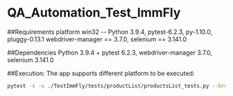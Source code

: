 # QA_Automation_Test_ImmFly

##Requirements
platform win32 -- Python 3.9.4, pytest-6.2.3, py-1.10.0, pluggy-0.13.1
webdriver-manager == 3.7.0,
selenium == 3.141.0

##Dependencies
Python 3.9.4 + pytest 6.2.3, webdriver-manager 3.7.0, selenium 3.141.0

##Execution:
The app supports different platform to be executed:

```sh
pytest -s -v ./TestImmFly/tests/productList/productsList_tests.py --browser chrome --baseUrl 'https://highlifeshop.com/speedbird-cafe' 
```
 
